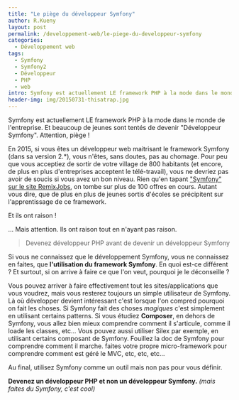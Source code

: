 ```yaml
---
title: "Le piège du développeur Symfony"
author: R.Kueny
layout: post
permalink: /developpement-web/le-piege-du-developpeur-symfony
categories:
  - Développement web
tags:
  - Symfony
  - Symfony2
  - Développeur
  - PHP
  - web
intro: Symfony est actuellement LE framework PHP à la mode dans le monde de l'entreprise. Et beaucoup de jeunes sont tentés de devenir "Développeur Symfony". Attention, piège !
header-img: img/20150731-thisatrap.jpg
---
```


Symfony est actuellement LE framework PHP à la mode dans le monde de l'entreprise. Et beaucoup de jeunes sont tentés de devenir "Développeur Symfony". Attention, piège !

En 2015, si vous êtes un développeur web maitrisant le framework Symfony (dans sa version 2.*), vous n'êtes, sans doutes, pas au chomage. Pour peu que vous acceptiez de sortir 
de votre village de 800 habitants (et encore, de plus en plus d'entreprises acceptent le télé-travail), vous ne devriez pas avoir de soucis si vous avez un bon niveau. Rien qu'en tapant ["Symfony" 
sur le site RemixJobs](https://remixjobs.com/Emploi-symfony), on tombe sur plus de 100 offres en cours.
Autant vous dire, que de plus en plus de jeunes sortis d'écoles se précipitent sur l'apprentissage de ce framework.

Et ils ont raison ! 

... Mais attention. Ils ont raison tout en n'ayant pas raison.

> Devenez développeur PHP avant de devenir un développeur Symfony

Si vous ne connaissez que le développement Symfony, vous ne connaissez en faites, que **l'utilisation du framework Symfony**. En quoi est-ce différent ? Et surtout, si on arrive à faire ce que l'on veut, 
pourquoi je le déconseille ?

Vous pouvez arriver à faire effectivement tout les sites/applications que vous voudrez, mais vous resterez toujours un simple utilisateur de Symfony. Là où développer devient intéressant c'est lorsque l'on 
compred pourquoi on fait les choses. Si Symfony fait des choses *magiques* c'est simplement en utilisant certains patterns. Si vous étudiez **Composer**, en dehors de Symfony, vous allez bien mieux comprendre 
comment il s'articule, comme il loade les classes, etc... Vous pouvez aussi utiliser Silex par exemple, en utilisant certains composant de Symfony. Fouillez la doc de Symfony pour comprendre comment il marche. 
faites votre propre micro-framework pour comprendre comment est géré le MVC, etc, etc, etc... 

Au final, utilisez Symfony comme un outil mais non pas pour vous définir.

**Devenez un développeur PHP et non un développeur Symfony.** *(mais faites du Symfony, c'est cool)*
